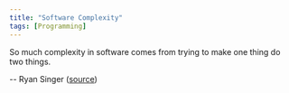 ```yaml
---
title: "Software Complexity"
tags: [Programming]
---
```


So much complexity in software comes from trying to make one thing do two things.

-- Ryan Singer ([source][source])

[source]: https://twitter.com/CompSciFact/status/1382437264979021829
